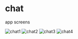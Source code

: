# chat
app screens


![chat1](https://user-images.githubusercontent.com/87895739/193397333-7892caa4-2a83-4a05-848b-5215b6e823a5.png)
![chat2](https://user-images.githubusercontent.com/87895739/193397334-1550ec52-1952-44d1-9d39-efc6d59e4846.png)
![chat3](https://user-images.githubusercontent.com/87895739/193397335-8fb1fee5-4177-4cb2-816c-7d6d58fd7ed2.png)
![chat4](https://user-images.githubusercontent.com/87895739/193397332-e8d10578-2edd-4cb5-bdb7-d2e7339eafee.png)
